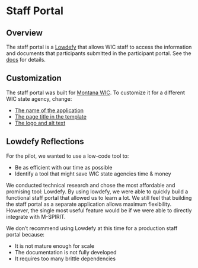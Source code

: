 # Staff Portal

## Overview

The staff portal is a [Lowdefy](https://lowdefy.com) that allows WIC staff to access the information and documents that participants submitted in the participant portal. See the [docs](../docs/staff) for details.

## Customization

The staff portal was built for [Montana WIC](https://dphhs.mt.gov/ecfsd/WIC). To customize it for a different WIC state agency, change:

- [The name of the application](https://github.com/navapbc/wic-participant-recertification-portal/blob/0cb2893e3093d7b2f666367558ca6b4221d78e7e/staff/lowdefy.yaml#L4)
- [The page title in the template](https://github.com/navapbc/wic-participant-recertification-portal/blob/0cb2893e3093d7b2f666367558ca6b4221d78e7e/staff/templates/page_template.yml#L52)
- [The logo and alt text](https://github.com/navapbc/wic-participant-recertification-portal/blob/0cb2893e3093d7b2f666367558ca6b4221d78e7e/staff/templates/page_template.yml#L22)

## Lowdefy Reflections

For the pilot, we wanted to use a low-code tool to:

- Be as efficient with our time as possible
- Identify a tool that might save WIC state agencies time & money

We conducted technical research and chose the most affordable and promising tool: Lowdefy. By using lowdefy, we were able to quickly build a functional staff portal that allowed us to learn a lot. We still feel that building the staff portal as a separate application allows maximum flexibility. However, the single most useful feature would be if we were able to directly integrate with M-SPIRIT.

We don’t recommend using Lowdefy at this time for a production staff portal because:

- It is not mature enough for scale
- The documentation is not fully developed
- It requires too many brittle dependencies